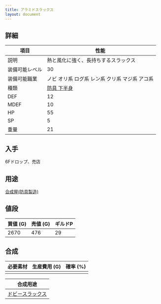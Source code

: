 ```yaml
---
title: アラミドスラックス
layout: document
---
```

## 詳細


|項目|性能|
|---|---|
|説明|熱と風化に強く、長持ちするスラックス|
|装備可能レベル|30|
|装備可能職業|ノビ オリ系 ログ系 レン系 クリ系 マジ系 アコ系|
|種類|[防具 下半身](防具(下半身))|
|DEF|12|
|MDEF|10|
|HP|55|
|SP|5|
|重量|21|

## 入手

6Fドロップ、売店

## 用途

[合成屋(防具製造)](合成屋(防具製造))

## 値段


|買値 (G)|売値 (G)|ギルドP|
|---|---|---|
|2670|476|29|

## 合成


|必要素材|生産費用 (G)|確率 (%)|
|---|---|---|
||||


|合成用途|
|---|
|[ドビースラックス](ドビースラックス)|